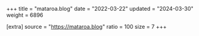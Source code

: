 +++
title = "mataroa.blog"
date = "2022-03-22"
updated = "2024-03-30"
weight = 6896

[extra]
source = "https://mataroa.blog"
ratio = 100
size = 7
+++
